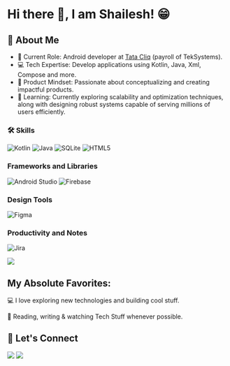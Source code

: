 # Hi there 👋, I am Shailesh! 😁

## 🚀 About Me

- 🔭 Current Role: Android developer at [Tata Cliq](https://www.tatacliq.com/) (payroll of TekSystems).
- 💻 Tech Expertise: Develop applications using Kotlin, Java, Xml, Compose and more.
- 📐 Product Mindset: Passionate about conceptualizing and creating impactful products.
- 🌱 Learning: Currently exploring scalability and optimization techniques, along with designing robust systems capable of serving millions of users efficiently.

### 🛠️ Skills

![Kotlin](https://img.shields.io/badge/kotlin-%237F52FF.svg?style=for-the-badge&logo=kotlin&logoColor=white)
![Java](https://img.shields.io/badge/java-%23ED8B00.svg?style=for-the-badge&logo=openjdk&logoColor=white)
![SQLite](https://img.shields.io/badge/sqlite-%2307405e.svg?style=for-the-badge&logo=sqlite&logoColor=white)
![HTML5](https://img.shields.io/badge/html5-%23E34F26.svg?style=for-the-badge&logo=html5&logoColor=white)

### Frameworks and Libraries

![Android Studio](https://img.shields.io/badge/android%20studio-346ac1?style=for-the-badge&logo=android%20studio&logoColor=white)
![Firebase](https://img.shields.io/badge/firebase-a08021?style=for-the-badge&logo=firebase&logoColor=ffcd34)

### Design Tools

![Figma](https://img.shields.io/badge/figma-%23F24E1E.svg?style=for-the-badge&logo=figma&logoColor=white)

### Productivity and Notes

![Jira](https://img.shields.io/badge/jira-%230A0FFF.svg?style=for-the-badge&logo=jira&logoColor=white)

[<img src="![Jira](https://img.shields.io/badge/jira-%230A0FFF.svg?style=for-the-badge&logo=jira&logoColor=white)" />](https://www.linkedin.com/in/shailesh-singh-8a5108124/)

## My Absolute Favorites:

💻   I love exploring new technologies and building cool stuff.

📰   Reading, writing & watching Tech Stuff whenever possible.

## 🤝 Let's Connect

[<img src="https://img.shields.io/badge/linkedin-%230077B5.svg?&style=for-the-badge&logo=linkedin&logoColor=white" />](https://www.linkedin.com/in/shailesh-singh-8a5108124/)&nbsp;[<img src="https://img.shields.io/badge/gmail-%23EE0000.svg?&style=for-the-badge&logo=gmail&logoColor=white">](mailto:shailesh2771993@gmail.com)
